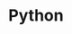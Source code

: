 ---
layout: default
title: Python
nav_order: 2
parent: Code
has_children: true
permalink: /docs/code/python
---
